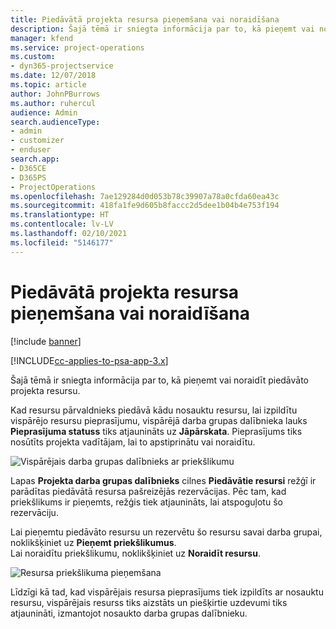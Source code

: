 ```yaml
---
title: Piedāvātā projekta resursa pieņemšana vai noraidīšana
description: Šajā tēmā ir sniegta informācija par to, kā pieņemt vai noraidīt piedāvāto projekta resursu.
manager: kfend
ms.service: project-operations
ms.custom:
- dyn365-projectservice
ms.date: 12/07/2018
ms.topic: article
author: JohnPBurrows
ms.author: ruhercul
audience: Admin
search.audienceType:
- admin
- customizer
- enduser
search.app:
- D365CE
- D365PS
- ProjectOperations
ms.openlocfilehash: 7ae129284d0d053b78c39907a78a0cfda60ea43c
ms.sourcegitcommit: 418fa1fe9d605b8faccc2d5dee1b04b4e753f194
ms.translationtype: HT
ms.contentlocale: lv-LV
ms.lasthandoff: 02/10/2021
ms.locfileid: "5146177"
---
```

# <a name="accept-or-reject-a-proposed-project-resource"></a>Piedāvātā projekta resursa pieņemšana vai noraidīšana

[!include [banner](../includes/psa-now-project-operations.md)]

[!INCLUDE[cc-applies-to-psa-app-3.x](../includes/cc-applies-to-psa-app-3x.md)]

Šajā tēmā ir sniegta informācija par to, kā pieņemt vai noraidīt piedāvāto projekta resursu.

Kad resursu pārvaldnieks piedāvā kādu nosauktu resursu, lai izpildītu vispārējo resursu pieprasījumu, vispārējā darba grupas dalībnieka lauks **Pieprasījuma statuss** tiks atjaunināts uz **Jāpārskata**. Pieprasījums tiks nosūtīts projekta vadītājam, lai to apstiprinātu vai noraidītu.

![Vispārējais darba grupas dalībnieks ar priekšlikumu](media/RM-how-to-19.png)

Lapas **Projekta darba grupas dalībnieks** cilnes **Piedāvātie resursi** režģī ir parādītas piedāvātā resursa pašreizējās rezervācijas. Pēc tam, kad priekšlikums ir pieņemts, režģis tiek atjaunināts, lai atspoguļotu šo rezervāciju. 

Lai pieņemtu piedāvāto resursu un rezervētu šo resursu savai darba grupai, noklikšķiniet uz **Pieņemt priekšlikumus**.  
Lai noraidītu priekšlikumu, noklikšķiniet uz **Noraidīt resursu**.

![Resursa priekšlikuma pieņemšana](media/RM-how-to-20.png) 

Līdzīgi kā tad, kad vispārējais resursa pieprasījums tiek izpildīts ar nosauktu resursu, vispārējais resurss tiks aizstāts un piešķirtie uzdevumi tiks atjaunināti, izmantojot nosaukto darba grupas dalībnieku.
